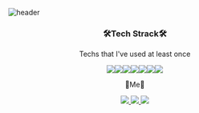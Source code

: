 ![header](https://capsule-render.vercel.app/api?type=shark&color=auto&height=300&section=header&text=Giho%20Nam&fontSize=90&descAlign=62)
<h3 align ="center">🛠️Tech Strack🛠️</h3>
<p align = "center">Techs that I've used at least once </p>

<p align = "center">
<img src="https://img.shields.io/badge/Python-3766AB?style=flat-square&logo=Python&logoColor=white"><img src="https://img.shields.io/badge/JavaScript-F7DF1E?style=flat-square&logo=JavaScript&logoColor=black"><img src="https://img.shields.io/badge/aws-232F3E?style=flat-square&logo=Amazon AWS&logoColor=white"><img src="https://img.shields.io/badge/Blazor-512BD4?style=flat-square&logo=Blazor&logoColor=white"><img src="https://img.shields.io/badge/Electron-47848F?style=flat-square&logo=Electron&logoColor=white"><img src="https://img.shields.io/badge/HTML5-E34F26?style=flat-square&logo=HTML5&logoColor=black"><img src="https://img.shields.io/badge/CSS3-1572B6?style=flat-square&logo=CSS3&logoColor=Black"></p>

<p align = "center">📌Me📌</p>
<p align = "center">
  <a href = "https://www.instagram.com/lime_s_ho/">
  <img src="https://img.shields.io/badge/Instagram-E4405F?style=flat-square&logo=Instagram&logoColor=white&link=https://www.instagram.com/lime_s_ho/">
  <img src="https://img.shields.io/badge/lime18110060@gmail.com-EA4335?style=flat-square&logo=Gmail&logoColor=white">                                              
  <a href = "https://www.facebook.com/limesho/">
  <img src="https://img.shields.io/badge/Facebook-1877F2?style=flat-square&logo=Facebook&logoColor=white&link=https://www.facebook.com/limesho/">                                                                                                                                                    </p>
